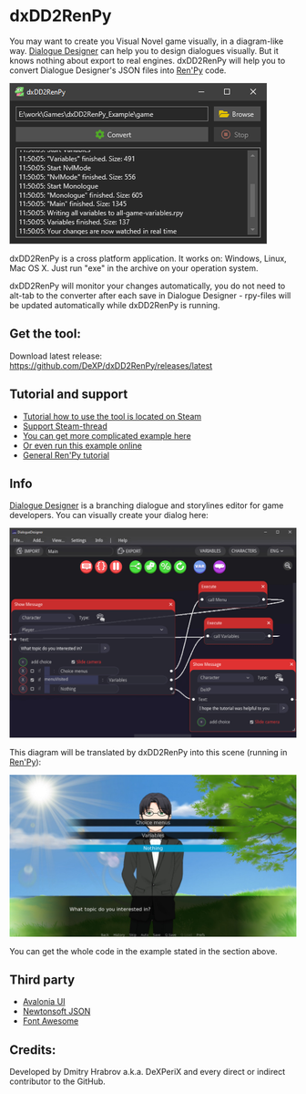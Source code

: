 # dxDD2RenPy
You may want to create you Visual Novel game visually, in a diagram-like way. [Dialogue Designer](https://store.steampowered.com/app/1273620/Dialogue_Designer/) can help you to design dialogues visually. But it knows nothing about export to real engines. dxDD2RenPy will help you to convert Dialogue Designer's JSON files into [Ren'Py](https://www.renpy.org/) code.

![dxDD2RenPy screenshot](https://raw.githubusercontent.com/DeXP/dxDD2RenPy/master/info/screenshot.png)

dxDD2RenPy is a cross platform application. It works on: Windows, Linux, Mac OS X. Just run "exe" in the archive on your operation system.

dxDD2RenPy will monitor your changes automatically, you do not need to alt-tab to the converter after each save in Dialogue Designer - rpy-files will be updated automatically while dxDD2RenPy is running.

## Get the tool:
Download latest release: 
<https://github.com/DeXP/dxDD2RenPy/releases/latest>

## Tutorial and support
* [Tutorial how to use the tool is located on Steam](https://steamcommunity.com/sharedfiles/filedetails/?id=2074605023)
* [Support Steam-thread](https://steamcommunity.com/app/1273620/discussions/0/2262439317604694498/)
* [You can get more complicated example here](https://github.com/DeXP/dxDD2RenPy_Example)
* [Or even run this example online](https://dexp.github.io/dxDD2RenPy_Example)
* [General Ren'Py tutorial](http://onemangaday.dexp.in/tutorials/simple-game-in-renpy.html)

## Info

[Dialogue Designer](https://store.steampowered.com/app/1273620/Dialogue_Designer/) is a branching dialogue and storylines editor for game developers. You can visually create your dialog here:

![Dialogue Designer condition](https://raw.githubusercontent.com/DeXP/dxDD2RenPy/master/info/dd-if-menu.png)

This diagram will be translated by dxDD2RenPy into this scene (running in [Ren'Py](https://www.renpy.org/)):

![dxDD2RenPy Example condition](https://raw.githubusercontent.com/DeXP/dxDD2RenPy/master/info/dxDD2RenPy_Example_screenshot0001.jpg)

You can get the whole code in the example stated in the section above.

## Third party

* [Avalonia UI](https://avaloniaui.net)
* [Newtonsoft JSON](https://www.newtonsoft.com/json)
* [Font Awesome](https://fontawesome.com)

## Credits:
Developed by Dmitry Hrabrov a.k.a. DeXPeriX and every direct or indirect contributor to the GitHub.
